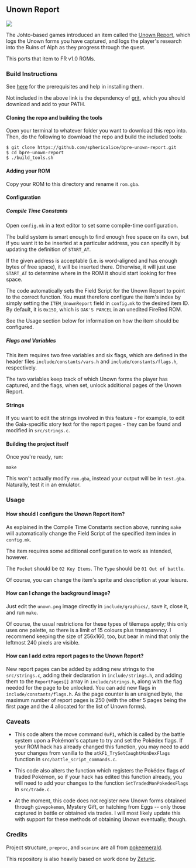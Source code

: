 ## Unown Report

![](http://sphericalice.com/romhacking/hacks/gaia/screenshots/unown_report.gif)

The Johto-based games introduced an item called the [Unown Report](https://bulbapedia.bulbagarden.net/wiki/Unown_Report), which logs the Unown forms you have captured, and logs the player's research into the Ruins of Alph as they progress through the quest.

This ports that item to FR v1.0 ROMs.

### Build Instructions

See [here](https://gist.github.com/Zeturic/db1611cc7b17c3140f9b9af32e1b596b) for the prerequisites and help in installing them.

Not included in the above link is the dependency of [grit](https://www.coranac.com/man/grit/html/grit.htm), which you should download and add to your PATH.

#### Cloning the repo and building the tools

Open your terminal to whatever folder you want to download this repo into. Then, do the following to download the repo and build the included tools:

```shell
$ git clone https://github.com/sphericalice/bpre-unown-report.git
$ cd bpre-unown-report
$ ./build_tools.sh
```

#### Adding your ROM

Copy your ROM to this directory and rename it `rom.gba`.

#### Configuration

##### Compile Time Constants

Open `config.mk` in a text editor to set some compile-time configuration.

The build system is smart enough to find enough free space on its own, but if you want it to be inserted at a particular address, you can specify it by updating the definition of `START_AT`.

If the given address is acceptable (i.e. is word-aligned and has enough bytes of free space), it will be inserted there. Otherwise, it will just use `START_AT` to determine where in the ROM it should start looking for free space.

The code automatically sets the Field Script for the Unown Report to point to the correct function. You must therefore configure the item's index by simply setting the `ITEM_UnownReport` field in `config.mk` to the desired item ID. By default, it is `0x15D`, which is `OAK'S PARCEL` in an unedited FireRed ROM.

See the Usage section below for information on how the item should be configured.

##### Flags and Variables

This item requires two free variables and six flags, which are defined in the header files `include/constants/vars.h` and `include/constants/flags.h`, respectively.

The two variables keep track of which Unown forms the player has captured, and the flags, when set, unlock additional pages of the Unown Report.

#### Strings

If you want to edit the strings involved in this feature - for example, to edit the Gaia-specific story text for the report pages - they can be found and modified in `src/strings.c`.

#### Building the project itself

Once you're ready, run:

```shell
make
```

This won't actually modify `rom.gba`, instead your output will be in `test.gba`. Naturally, test it in an emulator.

### Usage

#### How should I configure the Unown Report item?

As explained in the Compile Time Constants section above, running `make` will automatically change the Field Script of the specified item index in `config.mk`.

The item requires some additional configuration to work as intended, however.

The `Pocket` should be `02 Key Items`. The `Type` should be `01 Out of battle`.

Of course, you can change the item's sprite and description at your leisure.

#### How can I change the background image?

Just edit the `unown.png` image directly in `include/graphics/`, save it, close it, and run `make`.

Of course, the usual restrictions for these types of tilemaps apply; this only uses one palette, so there is a limit of 15 colours plus transparency. I recommend keeping the size of 256x160, too, but bear in mind that only the leftmost 240 pixels are visible.

#### How can I add extra report pages to the Unown Report?

New report pages can be added by adding new strings to the `src/strings.c`, adding their declaration in `include/strings.h`, and adding them to the `ReportPages[]` array in `include/strings.h`, along with the flag needed for the page to be unlocked. You can add new flags in `include/constants/flags.h`. As the page counter is an unsigned byte, the maximum number of report pages is 250 (with the other 5 pages being the first page and the 4 allocated for the list of Unown forms).

### Caveats

* This code alters the move command `0xF1`, which is called by the battle system upon a Pokémon's capture to try and set the Pokédex flags. If your ROM hack has already changed this function, you may need to add your changes from vanilla to the `atkF1_TrySetCaughtMonDexFlags` function in `src/battle_script_commands.c`.

* This code also alters the function which registers the Pokédex flags of traded Pokémon, so if your hack has edited this function already, you will need to add your changes to the function `SetTradedMonPokedexFlags` in `src/trade.c`.

* At the moment, this code does not register new Unown forms obtained through `givepokemon`, Mystery Gift, or hatching from Eggs -- only those captured in battle or obtained via trades. I will most likely update this with support for these methods of obtaining Unown eventually, though.

### Credits

Project structure, `preproc`, and `scaninc` are all from [pokeemerald](https://github.com/pret/pokeemerald).

This repository is also heavily based on work done by [Zeturic](https://github.com/Zeturic).
